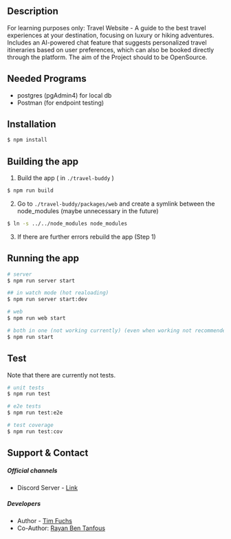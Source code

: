 ## Description
For learning purposes only:
Travel Website - A guide to the best travel experiences at your destination, focusing on luxury or hiking adventures. Includes an AI-powered chat feature that suggests personalized travel itineraries based on user preferences, which can also be booked directly through the platform. The aim of the Project should to be OpenSource.

## Needed Programs
- postgres (pgAdmin4) for local db
- Postman (for endpoint testing)

## Installation

```bash
$ npm install
```

## Building the app
1. Build the app ( in `./travel-buddy` )
```bash
$ npm run build
```

2. Go to `./travel-buddy/packages/web` and create a symlink between the node_modules (maybe unnecessary in the future)
```bash
$ ln -s ../../node_modules node_modules  
```

3. If there are further errors rebuild the app (Step 1)

## Running the app

```bash
# server
$ npm run server start

## in watch mode (hot realoading)
$ npm run server start:dev

# web
$ npm run web start

# both in one (not working currently) (even when working not recommended)
$ npm run start
```

## Test
Note that there are currently not tests.
```bash
# unit tests
$ npm run test

# e2e tests
$ npm run test:e2e

# test coverage
$ npm run test:cov
```

## Support & Contact
##### Official channels
- Discord Server - [Link](https://discord.gg/f3wWhnH2Hy)

##### Developers
- Author - [Tim Fuchs](https://github.com/FixFaxt)
- Co-Author: [Rayan Ben Tanfous](https://github.com/FixFaxt)
